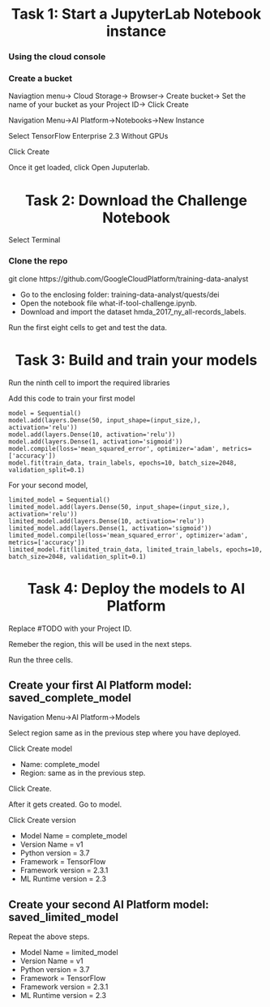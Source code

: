 <h1 align="center">Task 1: Start a JupyterLab Notebook instance</h1>

<h3>Using the cloud console</h3>

<h3>Create a bucket</h3>

Naviagtion menu-> Cloud Storage-> Browser-> Create bucket-> Set the name of your bucket as your Project ID-> Click Create

Navigation Menu->AI Platform->Notebooks->New Instance

Select TensorFlow Enterprise 2.3 Without GPUs

Click Create

Once it get loaded, click Open Juputerlab.

<h1 align="center">Task 2: Download the Challenge Notebook
</h1>

Select Terminal

<h3>Clone the repo</h3>
git clone https://github.com/GoogleCloudPlatform/training-data-analyst

* Go to the enclosing folder: training-data-analyst/quests/dei
* Open the notebook file what-if-tool-challenge.ipynb.
* Download and import the dataset hmda_2017_ny_all-records_labels.

Run the first eight cells to get and test the data.

<h1 align="center">Task 3: Build and train your models</h1>

Run the ninth cell to import the required libraries

Add this code to train your first model
```
model = Sequential()
model.add(layers.Dense(50, input_shape=(input_size,), activation='relu'))
model.add(layers.Dense(10, activation='relu'))
model.add(layers.Dense(1, activation='sigmoid'))
model.compile(loss='mean_squared_error', optimizer='adam', metrics=['accuracy'])
model.fit(train_data, train_labels, epochs=10, batch_size=2048, validation_split=0.1)
```

For your second model,

```
limited_model = Sequential()
limited_model.add(layers.Dense(50, input_shape=(input_size,), activation='relu'))
limited_model.add(layers.Dense(10, activation='relu'))
limited_model.add(layers.Dense(1, activation='sigmoid'))
limited_model.compile(loss='mean_squared_error', optimizer='adam', metrics=['accuracy'])
limited_model.fit(limited_train_data, limited_train_labels, epochs=10, batch_size=2048, validation_split=0.1)
```

<h1 align="center">Task 4: Deploy the models to AI Platform</h1>

Replace #TODO with your Project ID.

Remeber the region, this will be used in the next steps.

Run the three cells.

<h2>Create your first AI Platform model: saved_complete_model</h2>

Navigation Menu->AI Platform->Models

Select region same as in the previous step where you have deployed.

Click Create model
* Name: complete_model
* Region: same as in the previous step.

Click Create.

After it gets created. Go to model.

Click Create version

* Model Name = complete_model
* Version Name = v1
* Python version = 3.7
* Framework = TensorFlow
* Framework version = 2.3.1
* ML Runtime version = 2.3

<h2>Create your second AI Platform model: saved_limited_model</h2>

Repeat the above steps.

* Model Name = limited_model
* Version Name = v1
* Python version = 3.7
* Framework = TensorFlow
* Framework version = 2.3.1
* ML Runtime version = 2.3